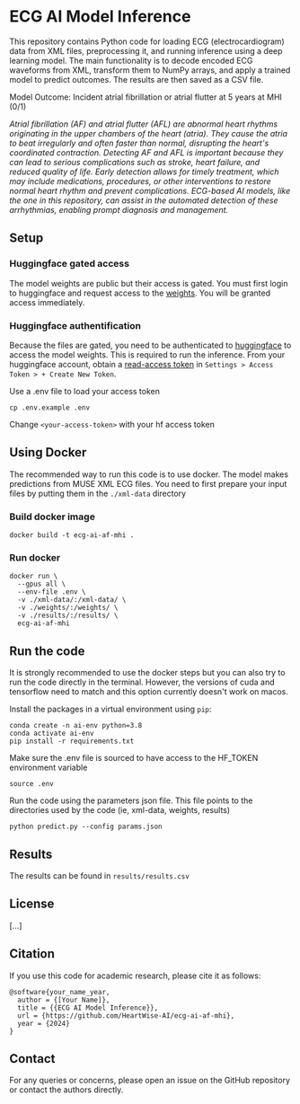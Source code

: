 # ECG AI Model Inference

This repository contains Python code for loading ECG (electrocardiogram) data from XML files, preprocessing it, and running inference using a deep learning model. The main functionality is to decode encoded ECG waveforms from XML, transform them to NumPy arrays, and apply a trained model to predict outcomes. The results are then saved as a CSV file. 

Model Outcome: Incident atrial fibrillation or atrial flutter at 5 years at MHI (0/1)

*Atrial fibrillation (AF) and atrial flutter (AFL) are abnormal heart rhythms originating in the upper chambers of the heart (atria). They cause the atria to beat irregularly and often faster than normal, disrupting the heart's coordinated contraction. Detecting AF and AFL is important because they can lead to serious complications such as stroke, heart failure, and reduced quality of life. Early detection allows for timely treatment, which may include medications, procedures, or other interventions to restore normal heart rhythm and prevent complications. ECG-based AI models, like the one in this repository, can assist in the automated detection of these arrhythmias, enabling prompt diagnosis and management.*

## Setup

### Huggingface gated access
The model weights are public but their access is gated. You must first login to huggingface and request access to the [weights](https://huggingface.co/heartwise/ecgAI_AF_MHI). 
You will be granted access immediately. 

### Huggingface authentification 
Because the files are gated, you need to be authenticated to [huggingface](https://huggingface.co/) to access the model weights. This is required to run the inference. 
From your huggingface account, obtain a [read-access token](https://huggingface.co/docs/hub/en/security-tokens) in `Settings > Access Token > + Create New Token`. 

Use a .env file to load your access token
```
cp .env.example .env
```
Change `<your-access-token>` with your hf access token

## Using Docker

The recommended way to run this code is to use docker. The model makes predictions from MUSE XML ECG files. 
You need to first prepare your input files by putting them in the `./xml-data` directory

### Build docker image 
```
docker build -t ecg-ai-af-mhi .
```

### Run docker
```
docker run \
  --gpus all \
  --env-file .env \
  -v ./xml-data/:/xml-data/ \
  -v ./weights/:/weights/ \
  -v ./results/:/results/ \
  ecg-ai-af-mhi
```

## Run the code 

It is strongly recommended to use the docker steps but you can also try to run the code directly in the terminal. 
However, the versions of cuda and tensorflow need to match and this option currently doesn't work on macos. 

Install the packages in a virtual environment using `pip`:

```shell
conda create -n ai-env python=3.8
conda activate ai-env
pip install -r requirements.txt
```

Make sure the .env file is sourced to have access to the HF_TOKEN environment variable 
```
source .env
```

Run the code using the parameters json file. This file points to the directories used by the code (ie, xml-data, weights, results)
```
python predict.py --config params.json
```

## Results 
The results can be found in `results/results.csv`

## License
[...]

## Citation
If you use this code for academic research, please cite it as follows:

```
@software{your_name_year,
  author = {[Your Name]},
  title = {{ECG AI Model Inference}},
  url = {https://github.com/HeartWise-AI/ecg-ai-af-mhi},
  year = {2024}
}
```


## Contact
For any queries or concerns, please open an issue on the GitHub repository or contact the authors directly.
